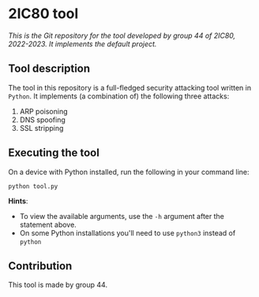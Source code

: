 # 2IC80 tool

*This is the Git repository for the tool developed by group 44 of 2IC80, 2022-2023. It implements the default project.*


## Tool description

The tool in this repository is a full-fledged security attacking tool written in `Python`. It implements (a combination of) the following three attacks:

1. ARP poisoning
2. DNS spoofing
3. SSL stripping


## Executing the tool

On a device with Python installed, run the following in your command line:

```
python tool.py
```

**Hints**:
- To view the available arguments, use the `-h` argument after the statement above.
- On some Python installations you'll need to use `python3` instead of `python`



## Contribution

This tool is made by group 44.


